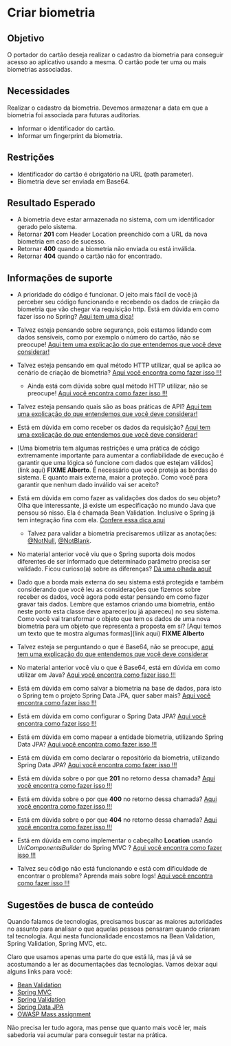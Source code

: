 # Criar biometria

## Objetivo

O portador do cartão deseja realizar o cadastro da biometria para conseguir acesso ao aplicativo usando a mesma. 
O cartão pode ter uma ou mais biometrias associadas.

## Necessidades

Realizar o cadastro da biometria. Devemos armazenar a data em que a biometria foi associada para futuras auditorias.

- Informar o identificador do cartão.
- Informar um fingerprint da biometria.

## Restrições

- Identificador do cartão é obrigatório na URL (path parameter).
- Biometria deve ser enviada em Base64.

## Resultado Esperado

- A biometria deve estar armazenada no sistema, com um identificador gerado pelo sistema.
- Retornar **201** com Header Location preenchido com a URL da nova biometria em caso de sucesso.
- Retornar **400** quando a biometria não enviada ou está inválida.
- Retornar **404** quando o cartão não for encontrado.

## Informações de suporte

* A prioridade do código é funcionar. O jeito mais fácil de você já perceber seu código funcionando e recebendo os dados de criação da biometria que vão chegar via requisição http. Está em dúvida em como fazer isso no Spring? [Aqui tem uma dica!](https://spring.io/guides/gs/rest-service/)

* Talvez esteja pensando sobre segurança, pois estamos lidando com dados sensíveis, como por exemplo o número do cartão, não se preocupe! [Aqui tem uma explicação do que entendemos que você deve considerar!](../informacao_procedural/seguranca_cloud_native.md)

* Talvez esteja pensando em qual método HTTP utilizar, qual se aplica ao cenário de criação de biometria? [Aqui você encontra como fazer isso !!!](../informacao_suporte/rest-methods.md)

  * Ainda está com dúvida sobre qual método HTTP utilizar, não se preocupe! [Aqui você encontra como fazer isso !!!](../informacao_suporte/rest-post.md)

* Talvez esteja pensando quais são as boas práticas de API? [Aqui tem uma explicação do que entendemos que você deve considerar!](../informacao_procedural/modelando_um_recurso_rest.md)

* Está em dúvida em como receber os dados da requisição? [Aqui tem uma explicação do que entendemos que você deve considerar!](../informacao_suporte/recebe-dados-requisicao.md)

* [Uma biometria tem algumas restrições e uma prática de código extremamente importante para aumentar a confiabilidade de execução é garantir que uma lógica só funcione com dados que estejam válidos](link aqui) **FIXME Alberto**. É necessário que você proteja as bordas do sistema. E quanto mais externa, maior a proteção. Como você para garantir que nenhum dado inválido vai ser aceito?

* Está em dúvida em como fazer as validações dos dados do seu objeto? Olha que interessante, já existe um especificação no mundo Java que pensou só nisso. Ela é chamada Bean Validation. Inclusive o Spring já tem integração fina com ela. [Confere essa dica aqui](../informacao_suporte/bean-validation.md)

	* Talvez para validar a biometria precisaremos utilizar as anotações: [@NotNull](https://javaee.github.io/javaee-spec/javadocs/javax/validation/constraints/NotNull.html), [@NotBlank](https://javaee.github.io/javaee-spec/javadocs/javax/validation/constraints/NotBlank.html). 

* No material anterior você viu que o Spring suporta dois modos diferentes de ser informado que determinado parâmetro precisa ser validado. Ficou curioso(a) sobre as diferenças? [Dá uma olhada aqui!](../informacao_suporte/bean-validation-valid-vs-validated.md)

* Dado que a borda mais externa do seu sistema está protegida e também considerando que você leu as considerações que fizemos sobre receber os dados, você agora pode estar pensando em como fazer gravar tais dados. Lembre que estamos criando uma biometria, então neste ponto esta classe deve aparecer(ou já apareceu) no seu sistema. Como você vai transformar o objeto que tem os dados de uma nova biometria para um objeto que representa a proposta em si? [Aqui temos um texto que te mostra algumas formas](link aqui) **FIXME Alberto**

* Talvez esteja se perguntando o que é Base64, não se preocupe,  [aqui tem uma explicação do que entendemos que você deve considerar](https://pt.wikipedia.org/wiki/Base64)

* No material anterior você viu o que é Base64, está em dúvida em como utilizar em Java? [Aqui você encontra como fazer isso !!!](../informacao_suporte/spring-data.md)

* Está em dúvida em como salvar a biometria na base de dados, para isto o Spring tem o projeto Spring Data JPA, quer saber mais? [Aqui você encontra como fazer isso !!!](../informacao_suporte/spring-data.md)

* Está em dúvida em como configurar o Spring Data JPA? [Aqui você encontra como fazer isso !!!](../informacao_suporte/spring-data-configuration.md)

* Está em dúvida em como mapear a entidade biometria, utilizando Spring Data JPA? [Aqui você encontra como fazer isso !!!](../informacao_suporte/spring-data-entity.md)

* Está em dúvida em como declarar o repositório da biometria, utilizando Spring Data JPA? [Aqui você encontra como fazer isso !!!](../informacao_suporte/spring-data-repository.md)

* Está em dúvida sobre o por que **201** no retorno dessa chamada? [Aqui você encontra como fazer isso !!!](../informacao_suporte/rest-201.md)

* Está em dúvida sobre o por que **400** no retorno dessa chamada? [Aqui você encontra como fazer isso !!!](../informacao_suporte/rest-400.md)

* Está em dúvida sobre o por que **404** no retorno dessa chamada? [Aqui você encontra como fazer isso !!!](../informacao_suporte/rest-404.md)

* Está em dúvida em como implementar o cabeçalho **Location** usando _UriComponentsBuilder_ do Spring MVC ? [Aqui você encontra como fazer isso !!!](../informacao_suporte/uri-components-builder.md)

* Talvez seu código não está funcionando e está com dificuldade de encontrar o problema? Aprenda mais sobre logs! [Aqui você encontra como fazer isso !!!](../informacao_suporte/spring-logging.md)

## Sugestões de busca de conteúdo

Quando falamos de tecnologias, precisamos buscar as maiores autoridades no assunto para analisar o que aquelas pessoas 
pensaram quando criaram tal tecnologia. Aqui nesta funcionalidade encostamos na Bean Validation, Spring Validation, Spring MVC, etc. 

Claro que usamos apenas uma parte do que está lá, mas já vá se acostumando a ler as documentações das tecnologias. 
Vamos deixar aqui alguns links para você:

* [Bean Validation](https://beanvalidation.org/)
* [Spring MVC](https://docs.spring.io/spring/docs/current/spring-framework-reference/web.html)
* [Spring Validation](https://docs.spring.io/spring/docs/current/spring-framework-reference/core.html#validation)
* [Spring Data JPA](https://spring.io/projects/spring-data-jpa)
* [OWASP Mass assignment](https://en.wikipedia.org/wiki/Mass_assignment_vulnerability)

Não precisa ler tudo agora, mas pense que quanto mais você ler, mais sabedoria vai acumular para conseguir testar na prática.